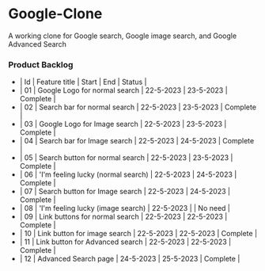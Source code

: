 # Google-Clone
A working clone for Google search, Google image search, and Google Advanced Search
### Product Backlog

- | Id | Feature title                        | Start      |     End   |   Status    |
- | 01 | Google Logo for normal search        | 22-5-2023  | 23-5-2023 |  Complete   |
- | 02 | Search bar for normal search         | 22-5-2023  | 23-5-2023 |  Complete   |
- | 03 | Google Logo for Image search         | 22-5-2023  | 23-5-2023 |  Complete   |
- | 04 | Search bar for Image search          | 22-5-2023  | 24-5-2023 |  Complete   |
- | 05 | Search button for normal search      | 22-5-2023  | 23-5-2023 |  Complete   |
- | 06 | 'I'm feeling lucky (normal search)   | 22-5-2023  | 24-5-2023 |  Complete   |
- | 07 | Search button for Image search       | 22-5-2023  | 24-5-2023 |  Complete   |
- | 08 | 'I'm feeling lucky (image search)    | 22-5-2023  |           |  No need    |
- | 09 | Link buttons for normal search       | 22-5-2023  | 22-5-2023 |  Complete   |
- | 10 | Link button for image search         | 22-5-2023  | 22-5-2023 |  Complete   |
- | 11 | Link button for Advanced search      | 22-5-2023  | 22-5-2023 |  Complete   |
- | 12 | Advanced Search page                 | 24-5-2023  | 25-5-2023 |  Complete   |